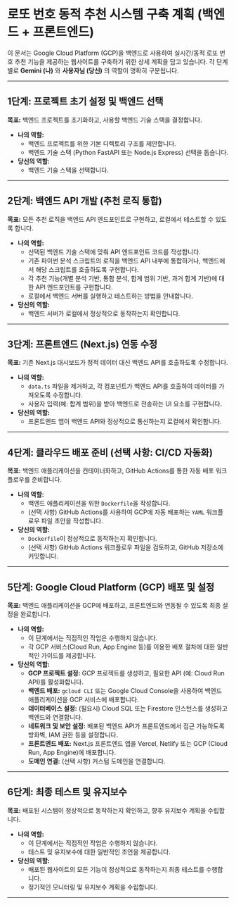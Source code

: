 # 로또 번호 동적 추천 시스템 구축 계획 (백엔드 + 프론트엔드)

이 문서는 Google Cloud Platform (GCP)을 백엔드로 사용하여 실시간/동적 로또 번호 추천 기능을 제공하는 웹사이트를 구축하기 위한 상세 계획을 담고 있습니다. 각 단계별로 **Gemini (나)** 와 **사용자님 (당신)** 의 역할이 명확히 구분됩니다.

---

## 1단계: 프로젝트 초기 설정 및 백엔드 선택

**목표:** 백엔드 프로젝트를 초기화하고, 사용할 백엔드 기술 스택을 결정합니다.

*   **나의 역할:**
    *   백엔드 프로젝트를 위한 기본 디렉토리 구조를 제안합니다.
    *   백엔드 기술 스택 (Python FastAPI 또는 Node.js Express) 선택을 돕습니다.
*   **당신의 역할:**
    *   백엔드 기술 스택을 선택합니다.

---

## 2단계: 백엔드 API 개발 (추천 로직 통합)

**목표:** 모든 추천 로직을 백엔드 API 엔드포인트로 구현하고, 로컬에서 테스트할 수 있도록 합니다.

*   **나의 역할:**
    *   선택된 백엔드 기술 스택에 맞춰 API 엔드포인트 코드를 작성합니다.
    *   기존 파이썬 분석 스크립트의 로직을 백엔드 API 내부에 통합하거나, 백엔드에서 해당 스크립트를 호출하도록 구현합니다.
    *   각 추천 기능(개별 분석 기반, 통합 분석, 합계 범위 기반, 과거 합계 기반)에 대한 API 엔드포인트를 구현합니다.
    *   로컬에서 백엔드 서버를 실행하고 테스트하는 방법을 안내합니다.
*   **당신의 역할:**
    *   백엔드 서버가 로컬에서 정상적으로 동작하는지 확인합니다.

---

## 3단계: 프론트엔드 (Next.js) 연동 수정

**목표:** 기존 Next.js 대시보드가 정적 데이터 대신 백엔드 API를 호출하도록 수정합니다.

*   **나의 역할:**
    *   `data.ts` 파일을 제거하고, 각 컴포넌트가 백엔드 API를 호출하여 데이터를 가져오도록 수정합니다.
    *   사용자 입력(예: 합계 범위)을 받아 백엔드로 전송하는 UI 요소를 구현합니다.
*   **당신의 역할:**
    *   프론트엔드 앱이 백엔드 API와 정상적으로 통신하는지 로컬에서 확인합니다.

---

## 4단계: 클라우드 배포 준비 (선택 사항: CI/CD 자동화)

**목표:** 백엔드 애플리케이션을 컨테이너화하고, GitHub Actions를 통한 자동 배포 워크플로우를 준비합니다.

*   **나의 역할:**
    *   백엔드 애플리케이션을 위한 `Dockerfile`을 작성합니다.
    *   (선택 사항) GitHub Actions를 사용하여 GCP에 자동 배포하는 `YAML` 워크플로우 파일 초안을 작성합니다.
*   **당신의 역할:**
    *   `Dockerfile`이 정상적으로 동작하는지 확인합니다.
    *   (선택 사항) GitHub Actions 워크플로우 파일을 검토하고, GitHub 저장소에 커밋합니다.

---

## 5단계: Google Cloud Platform (GCP) 배포 및 설정

**목표:** 백엔드 애플리케이션을 GCP에 배포하고, 프론트엔드와 연동될 수 있도록 최종 설정을 완료합니다.

*   **나의 역할:**
    *   이 단계에서는 직접적인 작업은 수행하지 않습니다.
    *   각 GCP 서비스(Cloud Run, App Engine 등)를 이용한 배포 절차에 대한 일반적인 가이드를 제공합니다.
*   **당신의 역할:**
    *   **GCP 프로젝트 설정:** GCP 프로젝트를 생성하고, 필요한 API (예: Cloud Run API)를 활성화합니다.
    *   **백엔드 배포:** `gcloud CLI` 또는 Google Cloud Console을 사용하여 백엔드 애플리케이션을 GCP 서비스에 배포합니다.
    *   **데이터베이스 설정:** (필요시) Cloud SQL 또는 Firestore 인스턴스를 생성하고 백엔드와 연결합니다.
    *   **네트워크 및 보안 설정:** 배포된 백엔드 API가 프론트엔드에서 접근 가능하도록 방화벽, IAM 권한 등을 설정합니다.
    *   **프론트엔드 배포:** Next.js 프론트엔드 앱을 Vercel, Netlify 또는 GCP (Cloud Run, App Engine)에 배포합니다.
    *   **도메인 연결:** (선택 사항) 커스텀 도메인을 연결합니다.

---

## 6단계: 최종 테스트 및 유지보수

**목표:** 배포된 시스템이 정상적으로 동작하는지 확인하고, 향후 유지보수 계획을 수립합니다.

*   **나의 역할:**
    *   이 단계에서는 직접적인 작업은 수행하지 않습니다.
    *   테스트 및 유지보수에 대한 일반적인 조언을 제공합니다.
*   **당신의 역할:**
    *   배포된 웹사이트의 모든 기능이 정상적으로 동작하는지 최종 테스트를 수행합니다.
    *   정기적인 모니터링 및 유지보수 계획을 수립합니다.

---
